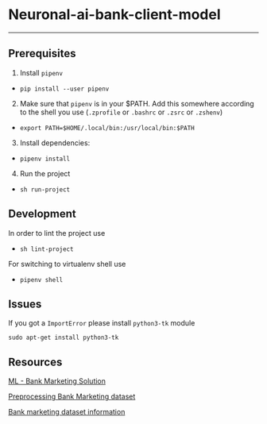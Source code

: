 # Neuronal-ai-bank-client-model #

-------------------------------------------------------------------------------

## Prerequisites ##

1. Install `pipenv`
  - `pip install --user pipenv`

2. Make sure that `pipenv` is in your $PATH. Add this somewhere according to the shell
   you use (`.zprofile` or `.bashrc` or `.zsrc` or `.zshenv`)
  - `export PATH=$HOME/.local/bin:/usr/local/bin:$PATH`

3. Install dependencies:
  - `pipenv install`

4. Run the project
  - `sh run-project`


## Development ##

In order to lint the project use
  - `sh lint-project`

For switching to virtualenv shell use
  - `pipenv shell`

## Issues ##

If you got a `ImportError` please install `python3-tk` module

`sudo apt-get install python3-tk`

## Resources ##

[ML - Bank Marketing Solution](https://www.kaggle.com/mayurjain/ml-bank-marketing-solution "Bank Marketing Solution")

[Preprocessing Bank Marketing dataset](https://gist.github.com/mick001/9db3609e49e98069316267349abc37b5 "Preprocessing Bank Marketing dataset")

[Bank marketing dataset information](https://archive.ics.uci.edu/ml/datasets/bank+marketing "Bank marketing dataset information")
